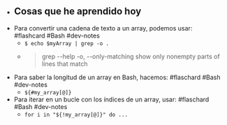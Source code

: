 - ## Cosas que he aprendido hoy
- Para convertir una cadena de texto a un array, podemos usar: #flashcard #Bash #dev-notes
	- `$ echo $myArray | grep -o .`
	- > grep --help
	  > -o, --only-matching       show only nonempty parts of lines that match
- Para saber la longitud de un array en Bash, hacemos: #flaschard #Bash #dev-notes
	- `${#my_array[@]}`
- Para iterar en un bucle con los índices de un array, usar: #flaschard #Bash #dev-notes
	- `for i in "${!my_array[@]}" do ...`